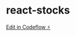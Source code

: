 # react-stocks

[Edit in Codeflow ⚡️](https://stackblitz.com/~/github.com/kalburgimanjunath/react-stocks)